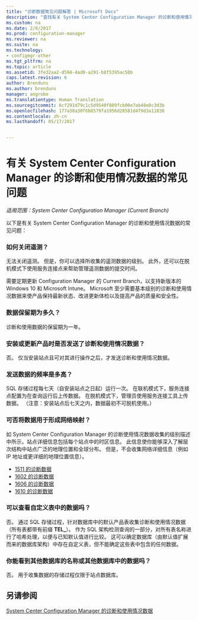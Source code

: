 ```yaml
---
title: "诊断数据常见问题解答 | Microsoft Docs"
description: "查找有关 System Center Configuration Manager 的诊断和使用情况数据的常见问题。"
ms.custom: na
ms.date: 2/8/2017
ms.prod: configuration-manager
ms.reviewer: na
ms.suite: na
ms.technology:
- configmgr-other
ms.tgt_pltfrm: na
ms.topic: article
ms.assetid: 3fe32aa2-d594-4ad0-a291-b8f5395ac50b
caps.latest.revision: 6
author: Brenduns
ms.author: brenduns
manager: angrobe
ms.translationtype: Human Translation
ms.sourcegitcommit: 6cf291d79c1c5d9540f809fcb00e7ab48e0c3d3b
ms.openlocfilehash: 177a30a30f6b8579fa1956d28581d4f9d3a11838
ms.contentlocale: zh-cn
ms.lasthandoff: 05/17/2017


---
```

# <a name="frequently-asked-questions-about-diagnostics-and-usage-data-for-system-center-configuration-manager"></a>有关 System Center Configuration Manager 的诊断和使用情况数据的常见问题

*适用范围：System Center Configuration Manager (Current Branch)*

以下是有关 System Center Configuration Manager 的诊断和使用情况数据的常见问题：  

###  <a name="bkmk_off"></a> 如何关闭遥测？  
无法关闭遥测。 但是，你可以选择所收集的遥测数据的级别。 此外，还可以在脱机模式下使用服务连接点来帮助管理遥测数据的提交时间。

需要定期更新 Configuration Manager 的 Current Branch，以支持新版本的 Windows 10 和 Microsoft Intune。 Microsoft 至少需要基本级别的诊断和使用情况数据来使产品保持最新状态、改进更新体检以及提高产品的质量和安全性。

###  <a name="bkmk_retention"></a> 数据保留期为多久？  
 诊断和使用数据的保留期为一年。  

###  <a name="bkmk_update"></a> 安装或更新产品时是否发送了诊断和使用情况数据？  
 否。 仅当安装站点且可对其进行操作之后，才发送诊断和使用情况数据。  

###  <a name="bkmk_frequency"></a> 发送数据的频率是多高？  
 SQL 存储过程每七天（自安装站点之日起）运行一次。 在联机模式下，服务连接点配置为在查询运行后上传数据。 在脱机模式下，管理员使用服务连接工具上传数据。 （注意：安装站点后七天之内，数据最初不可脱机使用。）  

###  <a name="bkmk_network"></a> 可否将数据用于形成网络映射？  
 如 System Center Configuration Manager 的诊断使用情况数据收集的级别描述中所示，站点详细信息包括每个站点中的时区信息。 此信息使你能够深入了解层次结构中站点广泛的地理位置和全球分布。 但是，不会收集网络详细信息（例如 IP 地址或更详细的地理位置信息）。
 - [1511 的诊断数据](/sccm/core/plan-design/diagnostics/levels-of-diagnostic-usage-data-collection-1511)
 - [1602 的诊断数据](/sccm/core/plan-design/diagnostics/levels-of-diagnostic-usage-data-collection-1602)
 - [1606 的诊断数据](/sccm/core/plan-design/diagnostics/levels-of-diagnostic-usage-data-collection-1606)
 - [1610 的诊断数据](/sccm/core/plan-design/diagnostics/levels-of-diagnostic-usage-data-collection-1610)


###  <a name="bkmk_tables"></a> 可以查看自定义表中的数据吗？  
 否。 通过 SQL 存储过程，针对数据库中的默认产品表收集诊断和使用情况数据（所有表都带有前缀 **TEL_**）。 作为 SQL 架构检测查询的一部分，对所有表名称进行了哈希处理，以便与已知默认值进行比较。 这可以确定数据库（由默认值扩展而来的数据库架构）中存在自定义表，但不能确定这些表中包含的任何数据。  

###  <a name="bkmk_databases"></a>你能看到其他数据库的名称或其他数据库中的数据吗？  
 否。 用于收集数据的存储过程仅限于站点数据库。  

## <a name="see-also"></a>另请参阅  
 [System Center Configuration Manager 的诊断和使用情况数据](../../core/plan-design/diagnostics/diagnostics-and-usage-data.md)

